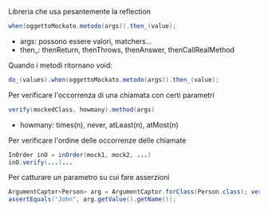 Libreria che usa pesantemente la reflection

```java
when(oggettoMockato.metodo(args)).then_(value);
```

- args: possono essere valori, matchers...
- then_: thenReturn, thenThrows, thenAnswer, thenCallRealMethod

Quando i metodi ritornano void:
```java
do_(values).when(oggettoMockato.metodo(args)).then_(value);
```

Per verificare l'occorrenza di una chiamata con certi parametri 
```java
verify(mockedClass, howmany).method(args)
```
- howmany: times(n), never, atLeast(n), atMost(n)

Per verificare l'ordine delle occorrenze delle chiamate
```java
InOrder inO = inOrder(mock1, mock2, ...)
inO.verify(...)...
```

Per catturare un parametro su cui fare asserzioni
```java
ArgumentCaptor<Person> arg = ArgumentCaptor.forClass(Person.class); verify(mock).doSomething(arg.capture()); 
assertEquals("John", arg.getValue().getName());
```